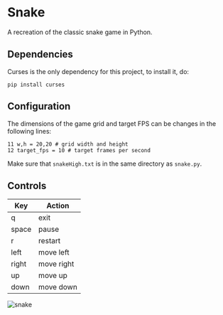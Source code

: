 # Snake
A recreation of the classic snake game in Python.

## Dependencies
Curses is the only dependency for this project, to install it, do:
```
pip install curses
```

## Configuration
The dimensions of the game grid and target FPS can be changes in the following lines:
```
11 w,h = 20,20 # grid width and height
12 target_fps = 10 # target frames per second
```
Make sure that `snakeHigh.txt` is in the same directory as `snake.py`.

## Controls
|Key|Action|
|---|------|
|q|exit|
|space|pause|
|r|restart|
|left|move left|
|right|move right|
|up|move up|
|down|move down|

![snake](https://user-images.githubusercontent.com/68828123/184267282-6da72a58-bd68-4cb5-a051-6fd864e3a6f3.gif)

